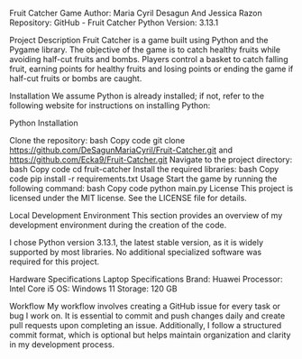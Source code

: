 Fruit Catcher Game Author: Maria Cyril Desagun And Jessica Razon Repository: 
GitHub - Fruit Catcher 
Python Version:  3.13.1

Project Description Fruit Catcher is a game built using Python and the Pygame library. The objective of the game is to catch healthy fruits while avoiding half-cut fruits and bombs. Players control a basket to catch falling fruit, earning points for healthy fruits and losing points or ending the game if half-cut fruits or bombs are caught.

Installation We assume Python is already installed; if not, refer to the following website for instructions on installing Python:

Python Installation

Clone the repository: bash Copy code git clone https://github.com/DeSagunMariaCyril/Fruit-Catcher.git and https://github.com/Ecka9/Fruit-Catcher.git  Navigate to the project directory: 
bash Copy code cd fruit-catcher Install the required libraries: bash Copy code pip install -r requirements.txt Usage Start the game by running the following command: bash Copy code python main.py License This project is licensed under the MIT license. See the LICENSE file for details.

Local Development Environment This section provides an overview of my development environment during the creation of the code.

I chose Python version 3.13.1, the latest stable version, as it is widely supported by most libraries. No additional specialized software was required for this project.

Hardware Specifications 
Laptop Specifications
Brand: Huawei 
Processor: Intel Core i5 
OS: Windows 11 
Storage: 120 GB

Workflow My workflow involves creating a GitHub issue for every task or bug I work on. It is essential to commit and push changes daily and create pull requests upon completing an issue. Additionally, I follow a structured commit format, which is optional but helps maintain organization and clarity in my development process.
